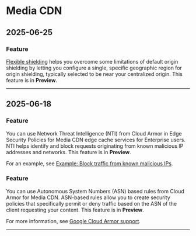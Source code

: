 # Media CDN

## 2025-06-25

### Feature

[Flexible shielding](https://cloud.google.com/media-cdn/docs/origins#flex-shielding) helps you overcome some limitations of default origin shielding by letting you configure a single, specific geographic region for origin shielding,
typically selected to be near your centralized origin. This feature is in **Preview**.

---
## 2025-06-18

### Feature

You can use Network Threat Intelligence (NTI) from Cloud Armor in Edge Security Policies for Media CDN edge cache services for Enterprise users. NTI helps identify and block requests originating from known malicious IP addresses and networks. This feature is in **Preview**.

For an example, see [Example: Block traffic from known malicious IPs](https://cloud.google.com/media-cdn/docs/security-policies#example-block-malicious-using-NTI).

### Feature

You can use Autonomous System Numbers (ASN) based rules from Cloud Armor for Media CDN. ASN-based rules allow you to create security policies that specifically permit or deny traffic based on the ASN of the client requesting your content. This feature is in **Preview**.

For more information, see [Google Cloud Armor support](https://cloud.google.com/media-cdn/docs/overview#armor-support).

---
